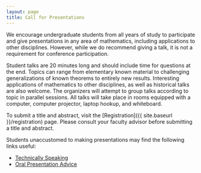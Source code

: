 ```yaml
---
layout: page
title: Call for Presentations
---
```


We encourage undergraduate students from all years of study to participate and give presentations in any area of mathematics, including applications to other disciplines. However, while we do recommend giving a talk, it is not a requirement for conference participation.

Student talks are 20 minutes long and should include time for questions at the end.  Topics can range from elementary known material to challenging generalizations of known theorems to entirely new results. Interesting applications of mathematics to other disciplines, as well as historical talks are also welcome. The organizers will attempt to group talks according to topic in parallel sessions. All talks will take place in rooms equipped with a computer, computer projector, laptop hookup, and whiteboard.

To submit a title and abstract, visit the [Registration]({{ site.baseurl }}/registration) page. Please consult your faculty advisor before submitting a title and abstract.

Students unaccustomed to making presentations may find the following links useful:

- [Technically Speaking](http://techspeaking.denison.edu/Technically_Speaking/Home.html)
- [Oral Presentation Advice](http://pages.cs.wisc.edu/~markhill/conference-talk.html)
